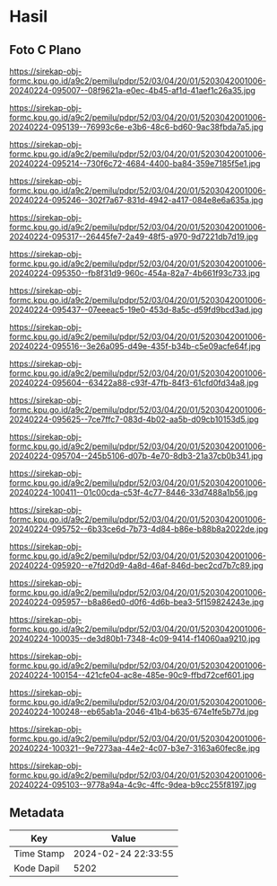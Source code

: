 # Hasil

## Foto C Plano

https://sirekap-obj-formc.kpu.go.id/a9c2/pemilu/pdpr/52/03/04/20/01/5203042001006-20240224-095007--08f9621a-e0ec-4b45-af1d-41aef1c26a35.jpg

https://sirekap-obj-formc.kpu.go.id/a9c2/pemilu/pdpr/52/03/04/20/01/5203042001006-20240224-095139--76993c6e-e3b6-48c6-bd60-9ac38fbda7a5.jpg

https://sirekap-obj-formc.kpu.go.id/a9c2/pemilu/pdpr/52/03/04/20/01/5203042001006-20240224-095214--730f6c72-4684-4400-ba84-359e7185f5e1.jpg

https://sirekap-obj-formc.kpu.go.id/a9c2/pemilu/pdpr/52/03/04/20/01/5203042001006-20240224-095246--302f7a67-831d-4942-a417-084e8e6a635a.jpg

https://sirekap-obj-formc.kpu.go.id/a9c2/pemilu/pdpr/52/03/04/20/01/5203042001006-20240224-095317--26445fe7-2a49-48f5-a970-9d7221db7d19.jpg

https://sirekap-obj-formc.kpu.go.id/a9c2/pemilu/pdpr/52/03/04/20/01/5203042001006-20240224-095350--fb8f31d9-960c-454a-82a7-4b661f93c733.jpg

https://sirekap-obj-formc.kpu.go.id/a9c2/pemilu/pdpr/52/03/04/20/01/5203042001006-20240224-095437--07eeeac5-19e0-453d-8a5c-d59fd9bcd3ad.jpg

https://sirekap-obj-formc.kpu.go.id/a9c2/pemilu/pdpr/52/03/04/20/01/5203042001006-20240224-095516--3e26a095-d49e-435f-b34b-c5e09acfe64f.jpg

https://sirekap-obj-formc.kpu.go.id/a9c2/pemilu/pdpr/52/03/04/20/01/5203042001006-20240224-095604--63422a88-c93f-47fb-84f3-61cfd0fd34a8.jpg

https://sirekap-obj-formc.kpu.go.id/a9c2/pemilu/pdpr/52/03/04/20/01/5203042001006-20240224-095625--7ce7ffc7-083d-4b02-aa5b-d09cb10153d5.jpg

https://sirekap-obj-formc.kpu.go.id/a9c2/pemilu/pdpr/52/03/04/20/01/5203042001006-20240224-095704--245b5106-d07b-4e70-8db3-21a37cb0b341.jpg

https://sirekap-obj-formc.kpu.go.id/a9c2/pemilu/pdpr/52/03/04/20/01/5203042001006-20240224-100411--01c00cda-c53f-4c77-8446-33d7488a1b56.jpg

https://sirekap-obj-formc.kpu.go.id/a9c2/pemilu/pdpr/52/03/04/20/01/5203042001006-20240224-095752--6b33ce6d-7b73-4d84-b86e-b88b8a2022de.jpg

https://sirekap-obj-formc.kpu.go.id/a9c2/pemilu/pdpr/52/03/04/20/01/5203042001006-20240224-095920--e7fd20d9-4a8d-46af-846d-bec2cd7b7c89.jpg

https://sirekap-obj-formc.kpu.go.id/a9c2/pemilu/pdpr/52/03/04/20/01/5203042001006-20240224-095957--b8a86ed0-d0f6-4d6b-bea3-5f159824243e.jpg

https://sirekap-obj-formc.kpu.go.id/a9c2/pemilu/pdpr/52/03/04/20/01/5203042001006-20240224-100035--de3d80b1-7348-4c09-9414-f14060aa9210.jpg

https://sirekap-obj-formc.kpu.go.id/a9c2/pemilu/pdpr/52/03/04/20/01/5203042001006-20240224-100154--421cfe04-ac8e-485e-90c9-ffbd72cef601.jpg

https://sirekap-obj-formc.kpu.go.id/a9c2/pemilu/pdpr/52/03/04/20/01/5203042001006-20240224-100248--eb65ab1a-2046-41b4-b635-674e1fe5b77d.jpg

https://sirekap-obj-formc.kpu.go.id/a9c2/pemilu/pdpr/52/03/04/20/01/5203042001006-20240224-100321--9e7273aa-44e2-4c07-b3e7-3163a60fec8e.jpg

https://sirekap-obj-formc.kpu.go.id/a9c2/pemilu/pdpr/52/03/04/20/01/5203042001006-20240224-095103--9778a94a-4c9c-4ffc-9dea-b9cc255f8197.jpg


## Metadata

| Key        | Value               |
| ---------- | ------------------- |
| Time Stamp | 2024-02-24 22:33:55 |
| Kode Dapil | 5202                |



